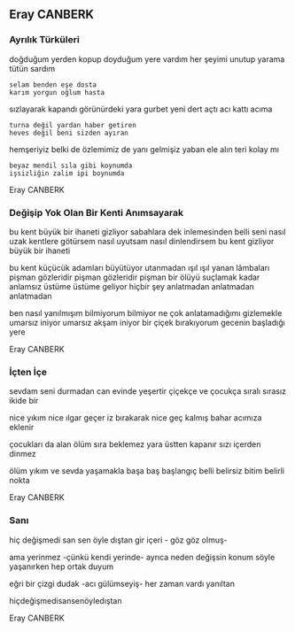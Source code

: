 ## Eray CANBERK

### Ayrılık Türküleri

doğduğum yerden kopup
doyduğum yere vardım
her şeyimi unutup
yarama tütün sardım

	selam benden eşe dosta
	karım yorgun oğlum hasta

sızlayarak kapandı
görünürdeki yara
gurbet yeni dert açtı
acı kattı acıma

	turna değil yardan haber getiren
	heves değil beni sizden ayıran

hemşeriyiz belki de
özlemimiz de yanı
gelmişiz yaban ele
alın teri kolay mı

	beyaz mendil sıla gibi koynumda
	işsizliğin zalim ipi boynumda

Eray CANBERK

### Değişip Yok Olan Bir Kenti Anımsayarak

bu kent büyük bir ihaneti gizliyor
sabahlara dek inlemesinden belli
seni nasıl uzak kentlere götürsem
nasıl uyutsam nasıl dinlendirsem
bu kent gizliyor büyük bir ihaneti

bu kent küçücük adamları büyütüyor utanmadan
ışıl ışıl yanan lâmbaları
pişman gözleridir pişman gözleridir pişman
bir ölüyü suçlamak kadar anlamsız
üstüme üstüme geliyor hiçbir şey
anlatmadan anlatmadan anlatmadan

ben nasıl yanılmışım bilmiyorum bilmiyor
ne çok anlatamadığımı gizlemekle
umarsız iniyor umarsız akşam iniyor
bir çiçek bırakıyorum gecenin başladığı yere

Eray CANBERK

### İçten İçe

sevdam seni durmadan
can evinde yeşertir
çiçekçe ve çocukça
sıralı sırasız ikide bir

nice yıkım nice ılgar
geçer iz bırakarak
nice geç kalmış bahar
acımıza eklenir

çocukları da alan
ölüm sıra beklemez
yara üstten kapanır
sızı içerden dinmez

ölüm yıkım ve sevda
yaşamakla başa baş
başlangıç belli belirsiz
bitim belirli nokta

Eray CANBERK

### Sanı

hiç değişmedi san
sen öyle
dıştan
gir içeri - göz göz olmuş-

ama yerinmez -çünkü kendi yerinde-
ayrıca neden değişsin konum
söyle
yaşanırken hep ortak duyum

eğri bir çizgi dudak -acı gülümseyiş-
her zaman vardı
yanıltan

hiçdeğişmedisansenöyledıştan

Eray CANBERK
